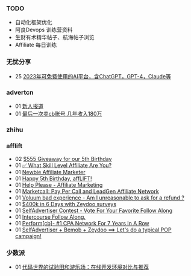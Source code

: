 ### TODO
-  自动化框架优化
-  阿良Devops 训练营资料
-  生财有术精华帖子、航海帖子浏览
-  Affiliate 每日训练

### 无忧分享
<!-- ruyo:START -->
-  25 [2023年可免费使用的AI平台，含ChatGPT，GPT-4，Claude等](https://51.ruyo.net/18350.html)<!-- ruyo:END -->

### advertcn
<!-- advertcn:START -->
-  01 [新人报道](https://www.advertcn.com/forum.php?mod=viewthread&tid=110164)
-  01 [最后一次卖cb账号 几年收入180万](https://www.advertcn.com/forum.php?mod=viewthread&tid=110162)<!-- advertcn:END -->

### zhihu
<!-- zhihu:START -->
<!-- zhihu:END -->

### afflift
<!-- afflift:START -->
-  02 [$555 Giveaway for our 5th Birthday](https://afflift.com/f/threads/555-giveaway-for-our-5th-birthday.10855/)
-  01 [✅ What Skill Level Affiliate Are You?](https://afflift.com/f/threads/%E2%9C%85-what-skill-level-affiliate-are-you.7860/)
-  01 [Newbie Affiliate Marketer](https://afflift.com/f/threads/newbie-affiliate-marketer.10859/)
-  01 [Happy 5th Birthday, affLIFT!](https://afflift.com/f/threads/happy-5th-birthday-afflift.10842/)
-  01 [Help Please - Affiliate Marketing](https://afflift.com/f/threads/help-please-affiliate-marketing.10858/)
-  01 [Marketcall: Pay Per Call and LeadGen Affiliate Network](https://afflift.com/f/threads/marketcall-pay-per-call-and-leadgen-affiliate-network.5645/)
-  01 [Voluum bad experience - Am I unreasonable to ask for a refund ?](https://afflift.com/f/threads/voluum-bad-experience-am-i-unreasonable-to-ask-for-a-refund.10814/)
-  01 [$400k in 6 Days with Zeydoo surveys](https://afflift.com/f/threads/400k-in-6-days-with-zeydoo-surveys.10856/)
-  01 [SelfAdvertiser Contest - Vote For Your Favorite Follow Along](https://afflift.com/f/threads/selfadvertiser-contest-vote-for-your-favorite-follow-along.10857/)
-  01 [Intercourse Follow Along.](https://afflift.com/f/threads/intercourse-follow-along.10764/)
-  01 [Perform[cb]- #1 CPA Network For 7 Years In A Row](https://afflift.com/f/threads/perform-cb-1-cpa-network-for-7-years-in-a-row.10824/)
-  01 [SelfAdvertiser + Bemob + Zeydoo ==&gt;  Let&#39;s do a typical POP campaign!](https://afflift.com/f/threads/selfadvertiser-bemob-zeydoo-lets-do-a-typical-pop-campaign.10798/)<!-- afflift:END -->

### 少数派
<!-- sspai:START -->
-  01 [代码世界的试验田和游乐场：在线开发环境对比与推荐](https://sspai.com/prime/story/online-codespaces-compared)<!-- sspai:END -->
